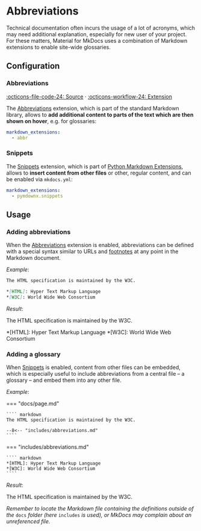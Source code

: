 # Abbreviations

Technical documentation often incurs the usage of a lot of acronyms, which may
need additional explanation, especially for new user of your project. For these
matters, Material for MkDocs uses a combination of Markdown extensions to
enable site-wide glossaries.

## Configuration

### Abbreviations

[:octicons-file-code-24: Source][1] · [:octicons-workflow-24: Extension][2]

The [Abbreviations][2] extension, which is part of the standard Markdown
library, allows to __add additional content to parts of the text which are then
shown on hover__, e.g. for glossaries:

``` yaml
markdown_extensions:
  - abbr
```

  [1]: https://github.com/squidfunk/mkdocs-material/blob/master/src/assets/stylesheets/main/_typeset.scss
  [2]: https://python-markdown.github.io/extensions/abbreviations/

### Snippets

The [Snippets][3] extension, which is part of [Python Markdown Extensions][4], 
allows to __insert content from other files__ or other, regular content, and can
be enabled via `mkdocs.yml`:

``` yaml
markdown_extensions:
  - pymdownx.snippets
```

  [3]: https://facelessuser.github.io/pymdown-extensions/extensions/snippets/
  [4]: https://facelessuser.github.io/pymdown-extensions/

## Usage

### Adding abbreviations

When the [Abbreviations][5] extension is enabled, abbreviations can be defined
with a special syntax similar to URLs and [footnotes][6] at any point in the
Markdown document.

_Example_:

``` markdown
The HTML specification is maintained by the W3C.

*[HTML]: Hyper Text Markup Language
*[W3C]: World Wide Web Consortium
```

_Result_:

The HTML specification is maintained by the W3C.

*[HTML]: Hyper Text Markup Language
*[W3C]: World Wide Web Consortium

  [5]: #abbreviations_1
  [6]: footnotes.md

### Adding a glossary

When [Snippets][7] is enabled, content from other files can be embedded, which
is especially useful to include abbreviations from a central file – a glossary –
and embed them into any other file.

_Example_:

=== "docs/page.md"

    ```` markdown
    The HTML specification is maintained by the W3C.
    
    --8<-- "includes/abbreviations.md"
    ````

=== "includes/abbreviations.md"

    ```` markdown
    *[HTML]: Hyper Text Markup Language
    *[W3C]: World Wide Web Consortium
    ````

_Result_:

The HTML specification is maintained by the W3C.

_Remember to locate the Markdown file containing the definitions outside of the_
`docs` _folder (here_ `includes` _is used), or MkDocs may complain about an 
unreferenced file._

  [7]: #snippets
